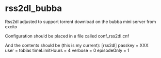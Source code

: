 rss2dl_bubba
============

Rss2dl adjusted to support torrent download on the bubba mini server from excito

Configuration should be placed in a file called
conf_rss2dl.cnf

And the contents should be (this is my current):
[rss2dl]
passkey = XXX
user = tobias
timeLimitHours = 4
verbose = 0
episodeOnly = 1
